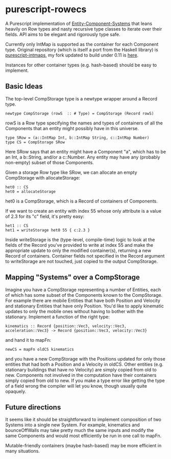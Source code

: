 # purescript-rowecs

A Purescript implementation of [Entity-Component-Systems](https://en.wikipedia.org/wiki/Entity%E2%80%93component%E2%80%93system) that leans heavily on Row types and nasty recursive type classes to iterate over their fields. API aims to be elegant and rigorously type safe.

Currently only IntMap is supported as the container for each Component type. Original repository (which is itself a port from the Haskell library) is [purescript-intmaps](https://github.com/tel/purescript-intmaps), my fork updated to build under 0.11 is [here](https://github.com/Gerstacker/purescript-intmaps).

Instances for other container types (e.g. hash-based) should be easy to implement.

## Basic Ideas

The top-level CompStorage type is a newtype wrapper around a Record type.

~~~
newtype CompStorage (rowS  :: # Type) = CompStorage (Record rowS)
~~~

rowS is a Row type specifying the names and types of containers of all the Components that an entity might possibly have in this universe.

~~~
type SRow = (a::IntMap Int, b::IntMap String, c::IntMap Number)
type CS = CompStorage SRow
~~~

Here SRow says that an entity might have a Component "a", which has to be an Int, a b::String, and/or a c::Number. Any entity may have any (probably non-empty) subset of those Components.

Given a storage Row type like SRow, we can allocate an empty CompStorage with allocateStorage:

~~~
het0 :: CS
het0 = allocateStorage
~~~

het0 is a CompStorage, which is a Record of containers of Components.

If we want to create an entity with index 55 whose only attribute is a value of 2.3 for its "c" field, it's pretty easy:

~~~
het1 :: CS
het1 = writeStorage het0 55 { c:2.3 }
~~~

Inside writeStorage is the (type-level, compile-time) logic to look at the fields of the Record you've provided to write at index 55 and make the appropriate update to only the modified container(s), returning a new Record of containers. Container fields not specified in the Record argument to writeStorage are not touched, just copied to the output CompStorage.


## Mapping "Systems" over a CompStorage

Imagine you have a CompStorage representing a number of Entities, each of which has some subset of the Components known to the CompStorage. For example there are mobile Entities that have both Position and Velocity and stationary Entities that have only Position. You'd like to apply kinematic updates to only the mobile ones without having to bother with the stationary. Implement a function of the right type:

~~~
kinematics :: Record {position::Vec3, velocity::Vec3, acceleration::Vec3} -> Record {position::Vec3, velocity::Vec3}
~~~

and hand it to mapFn:

~~~
newCS = mapFn oldCS kinematics
~~~

and you have a new CompStorage with the Positions updated for only those entities that had both a Position and a Velocity in oldCS. Other entities (e.g. stationary buildings that have no Velocity) are simply copied from old to new. Components not involved in the computation have their containers simply copied from old to new. If you make a type error like getting the type of a field wrong the compiler will let you know, though usually quite opaquely.

## Future directions
It seems like it should be straightforward to implement composition of two Systems into a single new System. For example, kinematics and bounceOffWalls may take pretty much the same inputs and modify the same Components and would most efficiently be run in one call to mapFn.

Mutable-friendly containers (maybe hash-based) may be more efficient in many situations.
